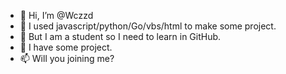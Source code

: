 - 👋 Hi, I’m @Wczzd
- 👀 I used javascript/python/Go/vbs/html to make some project.
- 🌱 But I am a student so I need to learn in GitHub.
- 💞️ I have some project.
- 📫 Will you joining me?

<!---
Wczzd/Wczzd is a ✨ special ✨ repository because its `README.md` (this file) appears on your GitHub profile.
You can click the Preview link to take a look at your changes.
--->
